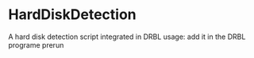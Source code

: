 # HardDiskDetection
A hard disk detection script integrated in DRBL
usage:
add it in the DRBL programe prerun
